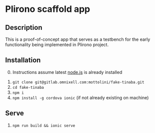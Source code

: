 # Plirono scaffold app

## Description

This is a proof-of-concept app that serves as a testbench for the early functionality being implemented in Plirono project.

## Installation

<ol start="0">
  <li>Instructions assume latest <a href="https://nodejs.org/en/">node.js</a> is already installed</li>
</ol>

1. `git clone git@gitlab.omnixell.com:mottolini/fake-tinaba.git`
2. `cd fake-tinaba`
3. `npm i`
4. `npm install -g cordova ionic` (if not already existing on machine)

## Serve

1. `npm run build && ionic serve`